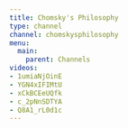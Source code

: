 ```yaml
---
title: Chomsky's Philosophy
type: channel
channel: chomskysphilosophy
menu:
  main:
    parent: Channels
videos:
- 1umiaNjOinE
- YGN4xIFIMtU
- xCkBCEeUQfk
- c_2pNnSDTYA
- Q8A1_rL0d1c
---
```

